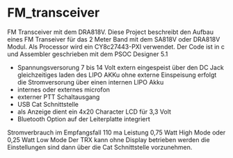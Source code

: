 # FM_transceiver
FM Transceiver mit dem DRA818V.
Diese Project beschreibt den Aufbau eines FM Transeiver für das 2 Meter Band mit dem SA818V oder DRA818V Modul.
Als Processor wird ein CY8c27443-PXI verwendet.
Der Code ist in c und Assembler geschrieben mit dem PSOC Designer 5.1

- Spannungsversorung 7 bis 14 Volt extern eingespeist über den  DC Jack 
  gleichzeitiges laden des LIPO AKKu 
  ohne externe Einspeisung erfolgt die Stromversorung über einen internen LIPO Akku
- internes oder  externes microfon
- externer PTT Schaltausgang
- USB Cat Schnittstelle 
- als Anzeige dient ein 4x20 Character LCD für 3,3 Volt 
- Bluetooth Option auf der Leiterplatte integriert

Stromverbrauch im Empfangsfall 110 ma
Leistung 0,75 Watt High Mode oder 0,25 Watt Low Mode
Der TRX kann ohne Display betrieben werden die Einstellungen sind dann über die Cat Schnittstelle 
vorzunehmen.
